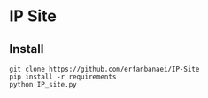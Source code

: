 # IP Site

## Install

```
git clone https://github.com/erfanbanaei/IP-Site
pip install -r requirements
python IP_site.py
```


